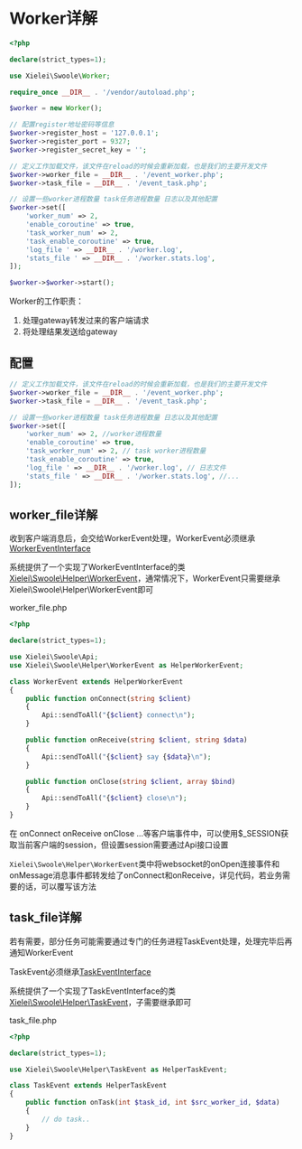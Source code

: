 # Worker详解

```php
<?php

declare(strict_types=1);

use Xielei\Swoole\Worker;

require_once __DIR__ . '/vendor/autoload.php';

$worker = new Worker();

// 配置register地址密码等信息
$worker->register_host = '127.0.0.1';
$worker->register_port = 9327;
$worker->register_secret_key = '';

// 定义工作加载文件，该文件在reload的时候会重新加载，也是我们的主要开发文件
$worker->worker_file = __DIR__ . '/event_worker.php';
$worker->task_file = __DIR__ . '/event_task.php';

// 设置一些worker进程数量 task任务进程数量 日志以及其他配置
$worker->set([
    'worker_num' => 2,
    'enable_coroutine' => true,
    'task_worker_num' => 2,
    'task_enable_coroutine' => true,
    'log_file ' => __DIR__ . '/worker.log',
    'stats_file ' => __DIR__ . '/worker.stats.log',
]);

$worker->$worker->start();
```

Worker的工作职责：

1. 处理gateway转发过来的客户端请求
2. 将处理结果发送给gateway

## 配置

``` php
// 定义工作加载文件，该文件在reload的时候会重新加载，也是我们的主要开发文件
$worker->worker_file = __DIR__ . '/event_worker.php';
$worker->task_file = __DIR__ . '/event_task.php';

// 设置一些worker进程数量 task任务进程数量 日志以及其他配置
$worker->set([
    'worker_num' => 2, //worker进程数量
    'enable_coroutine' => true,
    'task_worker_num' => 2, // task worker进程数量
    'task_enable_coroutine' => true,
    'log_file ' => __DIR__ . '/worker.log', // 日志文件
    'stats_file ' => __DIR__ . '/worker.stats.log', //...
]);
```

## worker_file详解

收到客户端消息后，会交给WorkerEvent处理，WorkerEvent必须继承[WorkerEventInterface](https://github.com/xielei/swoole-worker/tree/main/src/Interfaces/WorkerEventInterface.php)

系统提供了一个实现了WorkerEventInterface的类[Xielei\Swoole\Helper\WorkerEvent](https://github.com/xielei/swoole-worker/tree/main/src/Helper/WorkerEvent.php)，通常情况下，WorkerEvent只需要继承Xielei\Swoole\Helper\WorkerEvent即可

worker_file.php

``` php
<?php

declare(strict_types=1);

use Xielei\Swoole\Api;
use Xielei\Swoole\Helper\WorkerEvent as HelperWorkerEvent;

class WorkerEvent extends HelperWorkerEvent
{
    public function onConnect(string $client)
    {
        Api::sendToAll("{$client} connect\n");
    }

    public function onReceive(string $client, string $data)
    {
        Api::sendToAll("{$client} say {$data}\n");
    }

    public function onClose(string $client, array $bind)
    {
        Api::sendToAll("{$client} close\n");
    }
}
```

在 onConnect onReceive onClose ...等客户端事件中，可以使用$_SESSION获取当前客户端的session，但设置session需要通过Api接口设置

`Xielei\Swoole\Helper\WorkerEvent`类中将websocket的onOpen连接事件和onMessage消息事件都转发给了onConnect和onReceive，详见代码，若业务需要的话，可以覆写该方法

## task_file详解

若有需要，部分任务可能需要通过专门的任务进程TaskEvent处理，处理完毕后再通知WorkerEvent

TaskEvent必须继承[TaskEventInterface](https://github.com/xielei/swoole-worker/tree/main/src/Interfaces/TaskEventInterface.php)

系统提供了一个实现了TaskEventInterface的类[Xielei\Swoole\Helper\TaskEvent](https://github.com/xielei/swoole-worker/tree/main/src/Helper/TaskEvent.php)，子需要继承即可

task_file.php

``` php
<?php

declare(strict_types=1);

use Xielei\Swoole\Helper\TaskEvent as HelperTaskEvent;

class TaskEvent extends HelperTaskEvent
{
    public function onTask(int $task_id, int $src_worker_id, $data)
    {
        // do task..
    }
}
```
